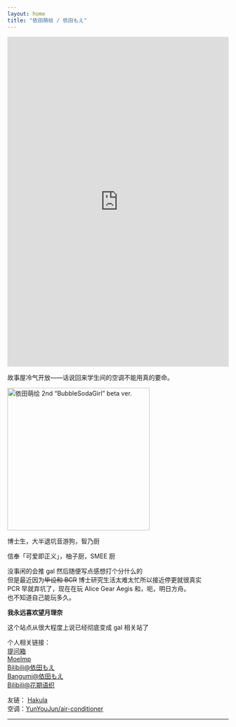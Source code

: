 ```yaml
---
layout: home
title: "依田萌绘 / 依田もえ"
---
```


<iframe height="750" width=100% src="https://ac.yunyoujun.cn" frameborder=0 border=0></iframe>

故事屋冷气开放——话说回来学生间的空调不能用真的要命。

<img src="http://yoro.xyz/YodaMoe_v2.png" alt="依田萌绘 2nd “BubbleSodaGirl” beta ver." width="324" height="324" align="middle" />

博士生，大半退坑音游狗，智乃厨

信奉「可爱即正义」，柚子厨，SMEE 厨

没事闲的会推 gal 然后随便写点感想打个分什么的  
但是最近因为~~毕设和 BCR~~ 博士研究生活太难太忙所以接近停更就很真实  
PCR 早就弃坑了，现在在玩 Alice Gear Aegis 和，呃，明日方舟。  
也不知道自己能玩多久。

**我永远喜欢望月理奈**



这个站点从很大程度上说已经彻底变成 gal 相关站了

个人相关链接：  
[提问箱](https://www.popiask.cn/Yoda_Moe)     
[MoeImp](http://yoro.xyz/impression)   
[Bilibili@依田もえ](https://space.bilibili.com/431901596)   
[Bangumi@依田もえ](http://bgm.tv/user/523627)  
[Bilibili@花期语织](https://space.bilibili.com/12802748)

友链：
[Hakula](https://hakula.xyz)  
空调：[YunYouJun/air-conditioner](https://github.com/YunYouJun/air-conditioner)

---

